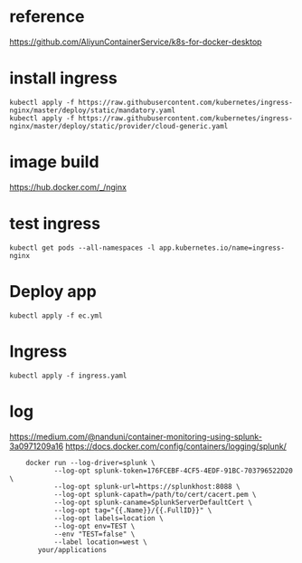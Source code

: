 # reference
https://github.com/AliyunContainerService/k8s-for-docker-desktop

# install ingress
```
kubectl apply -f https://raw.githubusercontent.com/kubernetes/ingress-nginx/master/deploy/static/mandatory.yaml
kubectl apply -f https://raw.githubusercontent.com/kubernetes/ingress-nginx/master/deploy/static/provider/cloud-generic.yaml
```

# image build
https://hub.docker.com/_/nginx  

# test ingress
```
kubectl get pods --all-namespaces -l app.kubernetes.io/name=ingress-nginx
```

# Deploy app
```
kubectl apply -f ec.yml
```

# Ingress
```
kubectl apply -f ingress.yaml
```

# log
https://medium.com/@nanduni/container-monitoring-using-splunk-3a0971209a16
https://docs.docker.com/config/containers/logging/splunk/
```
    docker run --log-driver=splunk \
           --log-opt splunk-token=176FCEBF-4CF5-4EDF-91BC-703796522D20 \
           --log-opt splunk-url=https://splunkhost:8088 \
           --log-opt splunk-capath=/path/to/cert/cacert.pem \
           --log-opt splunk-caname=SplunkServerDefaultCert \
           --log-opt tag="{{.Name}}/{{.FullID}}" \
           --log-opt labels=location \
           --log-opt env=TEST \
           --env "TEST=false" \
           --label location=west \
       your/applications
```
